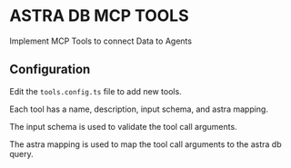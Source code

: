 # ASTRA DB MCP TOOLS

Implement MCP Tools to connect Data to Agents

## Configuration

Edit the `tools.config.ts` file to add new tools.

Each tool has a name, description, input schema, and astra mapping.

The input schema is used to validate the tool call arguments.

The astra mapping is used to map the tool call arguments to the astra db query.